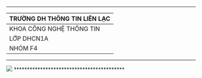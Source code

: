 ﻿******************************************
|      TRƯỜNG DH THÔNG TIN LIÊN LẠC      |	
|----------------------------------------|
|	KHOA CÔNG NGHỆ THÔNG TIN         | 	
|		LỚP DHCN1A		 |	    	
| 		  NHÓM F4		 |	    	
******************************************

<img src="https://user-images.githubusercontent.com/27596661/27076640-fd7b344e-5057-11e7-99c2-1fe28632760f.jpg">
******************************************